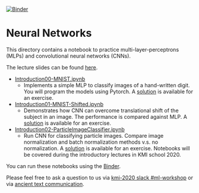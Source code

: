 [![Binder](https://mybinder.org/badge_logo.svg)](https://mybinder.org/v2/gh/drinkingkazu/slacml-kmi2020/HEAD?filepath=IntroNeuralNetwork)

# Neural Networks

This directory contains a notebook to practice multi-layer-perceptrons (MLPs) and convolutional neural networks (CNNs).

The lecture slides can be found [here](https://docs.google.com/presentation/d/11YVWS1jCjbms2rlZRL4GXZl9HTRizdvf_y7Y0di3x8c/edit?usp=sharing).

* [Introduction00-MNIST.ipynb](/IntroNeuralNetwork/Introduction00-MNIST.ipynb)
  * Implements a simple MLP to classify images of a hand-written digit. You will program the models using Pytorch. A [solution](/IntroNeuralNetwork/Introduction00-MNIST-Solution.ipynb) is available for an exercise.
* [Introduction01-MNIST-Shifted.ipynb](/IntroNeuralNetwork/Introduction01-MNIST-Shifted.ipynb)
  * Demonstrates how CNN can overcome translational shift of the subject in an image. The performance is compared against MLP. A [solution](/IntroNeuralNetwork/Introduction01-MNIST-Shifted-Solution.ipynb) is available for an exercise.
* [Introduction02-ParticleImageClassifier.ipynb](/IntroNeuralNetwork/Introduction02-ParticleImageClassifier.ipynb)
  * Run CNN for classifying particle images. Compare image normalization and batch normalization methods v.s. no normalization. A [solution](/IntroNeuralNetwork/Introduction02-ParticleImageClassifier-Solution.ipynb) is available for an exercise.
Notebooks will be covered during the introductory lectures in KMI school 2020.

You can run these notebooks using the [Binder](https://mybinder.org/v2/gh/drinkingkazu/slacml-kmi2020/HEAD?filepath=IntroNeuralNetwork).

Please feel free to ask a question to us via [kmi-2020 slack #ml-workshop](https://kmi-2020.slack.com/app_redirect?channel=ta) or via [ancient text communication](mailto:kterao@slac.stanford.edu).
